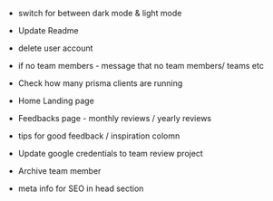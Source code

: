 - switch for between dark mode & light mode
- Update Readme
- delete user account
- if no team members - message that no team members/ teams etc
- Check how many prisma clients are running
- Home Landing page
- Feedbacks page - monthly reviews / yearly reviews
- tips for good feedback / inspiration colomn
- Update google credentials to team review project
- Archive team member

- meta info for SEO in head section
